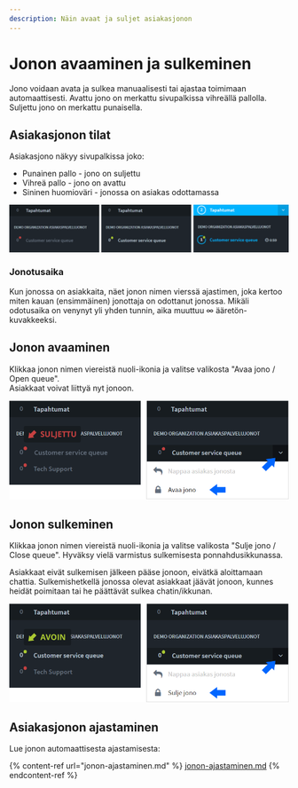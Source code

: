 ```yaml
---
description: Näin avaat ja suljet asiakasjonon
---
```


# Jonon avaaminen ja sulkeminen

Jono voidaan avata ja sulkea manuaalisesti tai ajastaa toimimaan automaattisesti. Avattu jono on merkattu sivupalkissa vihreällä pallolla. Suljettu jono on merkattu punaisella.

## Asiakasjonon tilat

Asiakasjono näkyy sivupalkissa joko:&#x20;

* Punainen pallo - jono on suljettu
* Vihreä pallo - jono on avattu&#x20;
* Sininen huomioväri - jonossa on asiakas odottamassa

![Asiakasjono sivupalkissa: Suljettu (punainen), avattu (vihreä), asiakas jonossa (sininen)](../.gitbook/assets/queue-status-activity-fi.png)

### Jonotusaika

Kun jonossa on asiakkaita, näet jonon nimen vierssä ajastimen, joka kertoo miten kauan (ensimmäinen) jonottaja on odottanut jonossa. Mikäli odotusaika on venynyt yli yhden tunnin, aika muuttuu ∞ ääretön-kuvakkeeksi.

## Jonon avaaminen

Klikkaa jonon nimen viereistä nuoli-ikonia ja valitse valikosta "Avaa jono / Open queue".\
Asiakkaat voivat liittyä nyt jonoon.

![](<../.gitbook/assets/sidebar-queue-bar-agent-open-fi (1).png>)

## Jonon sulkeminen

Klikkaa jonon nimen viereistä nuoli-ikonia ja valitse valikosta "Sulje jono / Close queue". Hyväksy vielä varmistus sulkemisesta ponnahdusikkunassa.

Asiakkaat eivät sulkemisen jälkeen pääse jonoon, eivätkä aloittamaan chattia. Sulkemishetkellä jonossa olevat asiakkaat jäävät jonoon, kunnes heidät poimitaan tai he päättävät sulkea chatin/ikkunan.

![](<../.gitbook/assets/sidebar-queue-bar-agent-close-fi (1).png>)

## Asiakasjonon ajastaminen

Lue jonon automaattisesta ajastamisesta:

{% content-ref url="jonon-ajastaminen.md" %}
[jonon-ajastaminen.md](jonon-ajastaminen.md)
{% endcontent-ref %}
